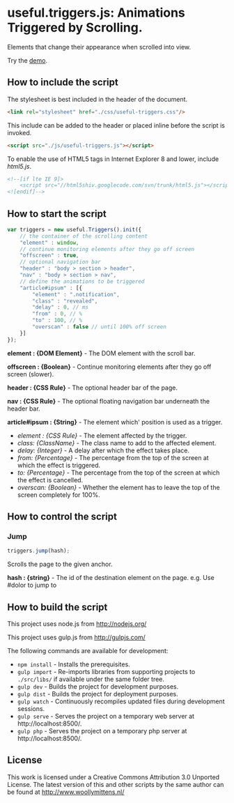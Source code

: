 # useful.triggers.js: Animations Triggered by Scrolling.

Elements that change their appearance when scrolled into view.

Try the <a href="http://www.woollymittens.nl/default.php?url=useful-triggers">demo</a>.

## How to include the script

The stylesheet is best included in the header of the document.

```html
<link rel="stylesheet" href="./css/useful-triggers.css"/>
```

This include can be added to the header or placed inline before the script is invoked.

```html
<script src="./js/useful-triggers.js"></script>
```

To enable the use of HTML5 tags in Internet Explorer 8 and lower, include *html5.js*.

```html
<!--[if lte IE 9]>
	<script src="//html5shiv.googlecode.com/svn/trunk/html5.js"></script>
<![endif]-->
```

## How to start the script

```javascript
var triggers = new useful.Triggers().init({
	// the container of the scrolling content
	"element" : window,
	// continue monitoring elements after they go off screen
	"offscreen" : true,
	// optional navigation bar
	"header" : "body > section > header",
	"nav" : "body > section > nav",
	// define the animations to be triggered
	"article#ipsum" : [{
		"element" : ".notification",
		"class" : "revealed",
		"delay" : 0, // ms
		"from" : 0, // %
		"to" : 100, // %
		"overscan" : false // until 100% off screen
	}]
});
```

**element : {DOM Element}** - The DOM element with the scroll bar.

**offscreen : {Boolean}** - Continue monitoring elements after they go off screen (slower).

**header : {CSS Rule}** - The optional header bar of the page.

**nav : {CSS Rule}** - The optional floating navigation bar underneath the header bar.

**article#ipsum : {String}** - The element which' position is used as a trigger.

+ *element : {CSS Rule}* - The element affected by the trigger.
+ *class: {ClassName}* - The class name to add to the affected element.
+ *delay: {Integer}* - A delay after which the effect takes place.
+ *from: {Percentage}* - The percentage from the top of the screen at which the effect is triggered.
+ *to: {Percentage}* - The percentage from the top of the screen at which the effect is cancelled.
+ *overscan: {Boolean}* - Whether the element has to leave the top of the screen completely for 100%.

## How to control the script

### Jump

```javascript
triggers.jump(hash);
```

Scrolls the page to the given anchor.

**hash : {string}** - The id of the destination element on the page. e.g. Use #dolor to jump to <div id="dolor">

## How to build the script

This project uses node.js from http://nodejs.org/

This project uses gulp.js from http://gulpjs.com/

The following commands are available for development:
+ `npm install` - Installs the prerequisites.
+ `gulp import` - Re-imports libraries from supporting projects to `./src/libs/` if available under the same folder tree.
+ `gulp dev` - Builds the project for development purposes.
+ `gulp dist` - Builds the project for deployment purposes.
+ `gulp watch` - Continuously recompiles updated files during development sessions.
+ `gulp serve` - Serves the project on a temporary web server at http://localhost:8500/.
+ `gulp php` - Serves the project on a temporary php server at http://localhost:8500/.

## License

This work is licensed under a Creative Commons Attribution 3.0 Unported License. The latest version of this and other scripts by the same author can be found at http://www.woollymittens.nl/
